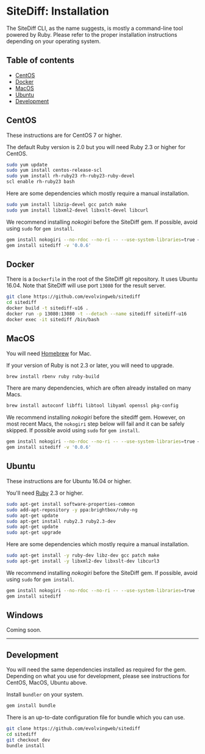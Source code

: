 # SiteDiff: Installation

The SiteDiff CLI, as the name suggests, is mostly a command-line tool powered
by Ruby. Please refer to the proper installation instructions depending on your
operating system.

## Table of contents

* [CentOS](#centos)
* [Docker](#docker)
* [MacOS](#macos)
* [Ubuntu](#ubuntu)
* [Development](#development)

## CentOS

These instructions are for CentOS 7 or higher.

The default Ruby version is 2.0 but you will need Ruby 2.3 or higher for CentOS.

```bash
sudo yum update
sudo yum install centos-release-scl
sudo yum install rh-ruby23 rh-ruby23-ruby-devel
scl enable rh-ruby23 bash
```

Here are some dependencies which mostly require a manual installation.

```bash
sudo yum install libzip-devel gcc patch make
sudo yum install libxml2-devel libxslt-devel libcurl
```

We recommend installing _nokogiri_ before the SiteDiff gem. If possible,
avoid using `sudo` for `gem install`.

```bash
gem install nokogiri --no-rdoc --no-ri -- --use-system-libraries=true —with-xml2-include=/usr/include/libxml2
gem install sitediff -v '0.0.6'
```

## Docker

There is a `Dockerfile` in the root of the SiteDiff git repository. It uses
Ubuntu 16.04. Note that SiteDiff will use port `13080` for the result server.

```bash
git clone https://github.com/evolvingweb/sitediff
cd sitediff
docker build -t sitediff-u16 .
docker run -p 13080:13080 -t --detach --name sitediff sitediff-u16
docker exec -it sitediff /bin/bash
```

## MacOS

You will need [Homebrew](https://brew.sh/) for Mac.

If your version of Ruby is not 2.3 or later, you will need to upgrade.

```bash
brew install rbenv ruby ruby-build
```

There are many dependencies, which are often already installed on many Macs.

```bash
brew install autoconf libffi libtool libyaml openssl pkg-config
```

We recommend installing _nokogiri_ before the sitediff gem. However, on most
recent Macs, the `nokogiri` step below will fail and it can be safely skipped.
If possible avoid using `sudo` for `gem install`.

```bash
gem install nokogiri --no-rdoc --no-ri -- --use-system-libraries=true —with-xml2-include=/usr/include/libxml2
gem install sitediff -v '0.0.6'
```

## Ubuntu

These instructions are for Ubuntu 16.04 or higher.

You'll need [Ruby](https://www.ruby-lang.org/) 2.3 or higher.

```bash
sudo apt-get install software-properties-common
sudo add-apt-repository -y ppa:brightbox/ruby-ng
sudo apt-get update
sudo apt-get install ruby2.3 ruby2.3-dev
sudo apt-get update
sudo apt-get upgrade
```

Here are some dependencies which mostly require a manual installation.

```bash
sudo apt-get install -y ruby-dev libz-dev gcc patch make
sudo apt-get install -y libxml2-dev libxslt-dev libcurl3
```

We recommend installing _nokogiri_ before the SiteDiff gem. If possible,
avoid using `sudo` for `gem install`.

```bash
gem install nokogiri --no-rdoc --no-ri -- --use-system-libraries=true --with-xml2-include=/usr/include/libxml2
gem install sitediff
```

## Windows

Coming soon.

---

## Development

You will need the same dependencies installed as required for the gem.
Depending on what you use for development, please see instructions for
CentOS, MacOS, Ubuntu above.

Install `bundler` on your system.

```bash
gem install bundle
```

There is an up-to-date configuration file for bundle which you can use.

```bash
git clone https://github.com/evolvingweb/sitediff
cd sitediff
git checkout dev
bundle install
```
